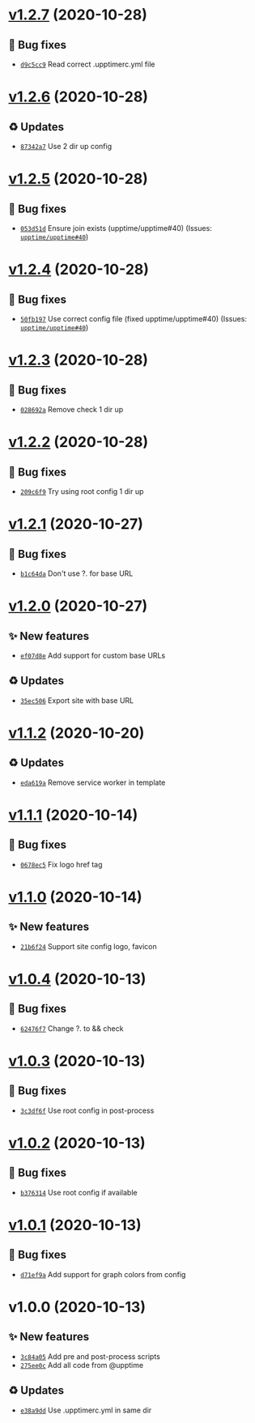 # [v1.2.7](https://github.com/upptime/status-page/compare/v1.2.6...v1.2.7) (2020-10-28)

## 🐛 Bug fixes

- [`d9c5cc9`](https://github.com/upptime/status-page/commit/d9c5cc9)  Read correct .upptimerc.yml file

# [v1.2.6](https://github.com/upptime/status-page/compare/v1.2.5...v1.2.6) (2020-10-28)

## ♻️ Updates

- [`87342a7`](https://github.com/upptime/status-page/commit/87342a7)  Use 2 dir up config

# [v1.2.5](https://github.com/upptime/status-page/compare/v1.2.4...v1.2.5) (2020-10-28)

## 🐛 Bug fixes

- [`053d51d`](https://github.com/upptime/status-page/commit/053d51d)  Ensure join exists (upptime/upptime#40)
(Issues: [`upptime/upptime#40`](https://github.com/upptime/upptime/issues/40))

# [v1.2.4](https://github.com/upptime/status-page/compare/v1.2.3...v1.2.4) (2020-10-28)

## 🐛 Bug fixes

- [`50fb197`](https://github.com/upptime/status-page/commit/50fb197)  Use correct config file (fixed upptime/upptime#40)
(Issues: [`upptime/upptime#40`](https://github.com/upptime/upptime/issues/40))

# [v1.2.3](https://github.com/upptime/status-page/compare/v1.2.2...v1.2.3) (2020-10-28)

## 🐛 Bug fixes

- [`028692a`](https://github.com/upptime/status-page/commit/028692a)  Remove check 1 dir up

# [v1.2.2](https://github.com/upptime/status-page/compare/v1.2.1...v1.2.2) (2020-10-28)

## 🐛 Bug fixes

- [`209c6f9`](https://github.com/upptime/status-page/commit/209c6f9)  Try using root config 1 dir up

# [v1.2.1](https://github.com/upptime/status-page/compare/v1.2.0...v1.2.1) (2020-10-27)

## 🐛 Bug fixes

- [`b1c64da`](https://github.com/upptime/status-page/commit/b1c64da)  Don&#x27;t use ?. for base URL

# [v1.2.0](https://github.com/upptime/status-page/compare/v1.1.2...v1.2.0) (2020-10-27)

## ✨ New features

- [`ef07d8e`](https://github.com/upptime/status-page/commit/ef07d8e)  Add support for custom base URLs

## ♻️ Updates

- [`35ec506`](https://github.com/upptime/status-page/commit/35ec506)  Export site with base URL

# [v1.1.2](https://github.com/upptime/status-page/compare/v1.1.1...v1.1.2) (2020-10-20)

## ♻️ Updates

- [`eda619a`](https://github.com/upptime/status-page/commit/eda619a)  Remove service worker in template

# [v1.1.1](https://github.com/upptime/status-page/compare/v1.1.0...v1.1.1) (2020-10-14)

## 🐛 Bug fixes

- [`0678ec5`](https://github.com/upptime/status-page/commit/0678ec5)  Fix logo href tag

# [v1.1.0](https://github.com/upptime/status-page/compare/v1.0.4...v1.1.0) (2020-10-14)

## ✨ New features

- [`21b6f24`](https://github.com/upptime/status-page/commit/21b6f24)  Support site config logo, favicon

# [v1.0.4](https://github.com/upptime/status-page/compare/v1.0.3...v1.0.4) (2020-10-13)

## 🐛 Bug fixes

- [`62476f7`](https://github.com/upptime/status-page/commit/62476f7)  Change ?. to &amp;&amp; check

# [v1.0.3](https://github.com/upptime/status-page/compare/v1.0.2...v1.0.3) (2020-10-13)

## 🐛 Bug fixes

- [`3c3df6f`](https://github.com/upptime/status-page/commit/3c3df6f)  Use root config in post-process

# [v1.0.2](https://github.com/upptime/status-page/compare/v1.0.1...v1.0.2) (2020-10-13)

## 🐛 Bug fixes

- [`b376314`](https://github.com/upptime/status-page/commit/b376314)  Use root config if available

# [v1.0.1](https://github.com/upptime/status-page/compare/v1.0.0...v1.0.1) (2020-10-13)

## 🐛 Bug fixes

- [`d71ef9a`](https://github.com/upptime/status-page/commit/d71ef9a)  Add support for graph colors from config

# v1.0.0 (2020-10-13)

## ✨ New features

- [`3c84a05`](https://github.com/upptime/status-page/commit/3c84a05)  Add pre and post-process scripts
- [`275ee0c`](https://github.com/upptime/status-page/commit/275ee0c)  Add all code from @upptime

## ♻️ Updates

- [`e38a9dd`](https://github.com/upptime/status-page/commit/e38a9dd)  Use .upptimerc.yml in same dir
